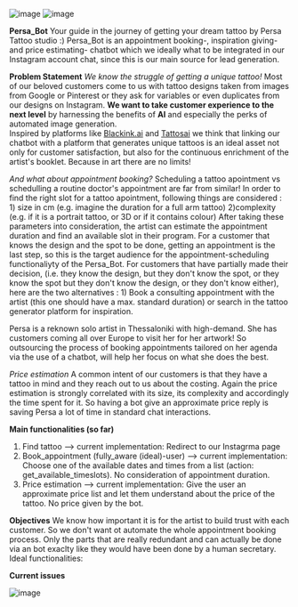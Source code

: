 ![image](https://github.com/Kleo-Karap/My_chatbot/assets/117507917/1d894c6c-5005-49e6-b913-0ad212eaf853)
![image](https://github.com/Kleo-Karap/My_chatbot/assets/117507917/0978bd05-0ebc-4808-a0a9-9c6bf2f5ab41)


**Persa_Bot** 
Your guide in the journey of getting your dream tattoo by Persa Tattoo studio :)
Persa_Bot is an appointment booking-, inspiration giving- and price estimating- chatbot which we ideally what to be integrated in our Instagram account chat, since this is our main source for lead generation.


**Problem Statement**
*We know the struggle of getting a unique tattoo!*
Most of our beloved customers come to us with tattoo designs taken from images from Google or Pinterest or they ask for variables or even duplicates from our designs on Instagram. 
**We want to take customer experience to the next level**  by harnessing the benefits of **AI** and especially the perks of automated image generation.  
Inspired by platforms like [Blackink.ai](https://blackink.ai/) and [Tattosai](https://www.tattoosai.com/) we think that linking our chatbot with a platform that generates unique tattoos is an ideal asset not only for customer satisfaction, but also for the continuous enrichment of the artist's booklet. Because in art there are no limits!

*And what about appointment booking?*
Scheduling a tattoo apointment vs schedulling a routine doctor's appointment are far from similar!
In order to find the right slot for a tattoo apointment, following things are considered : 1) size in cm (e.g. imagine the duration for a full arm tattoo) 2)complexity (e.g. if it is a portrait tattoo, or 3D or if it contains colour)
After taking these parameters into consideration, the artist can estimate the appointment duration and find an available slot in their program. For a customer that knows the design and the spot to be done, getting an appointment is the last step, so this is the target audience for the appointment-scheduling functionaliyty of the Persa_Bot. For customers that have partially made their decision, (i.e. they know the design, but they don't know the spot, or they know the spot but they don't know the design, or they don't know either), here are the two alternatives : 1) Book a consulting appointment with the artist (this one should have a max. standard duration) or search in the tattoo generator platform for inspiration.

Persa is a reknown solo artist in Thessaloniki with high-demand. She has customers coming all over Europe to visit her for her artwork! 
So outsourcing the process of booking appointments tailored on her agenda  via the use of a chatbot, will help her focus on what she does the best.

*Price estimation*
A common intent of our customers is that they have a tattoo in mind and they reach out to us about the costing. Again the price estimation is strongly correlated with its size, its complexity and accordingly the time spent for it.
So having a bot give an approximate price reply is saving Persa a lot of time in standard chat interactions.

**Main functionalities (so far)**
1) Find tattoo --> current implementation: Redirect to our Instagrma page
2) Book_appointment (fully_aware (ideal)-user) --> current implementation: Choose one of the available dates and times from a list (action: get_available_timeslots). No consideration of appointment duration.
3) Price estimation --> current implementation: Give the user an approximate price list and let them understand about the price of the tattoo. No price given by the bot.
   
**Objectives**
We know how important it is for the artist to build trust with each customer. 
So we don't want ot automate the whole appointment booking process. Only the parts that are really redundant and can actually be done via an bot exaclty like they would have been done by a human secretary.
Ideal functionalities: 

**Current issues** 

![image](https://github.com/Kleo-Karap/My_chatbot/assets/117507917/fe2bf29e-34a5-4dc7-b49c-f37991004d15)
